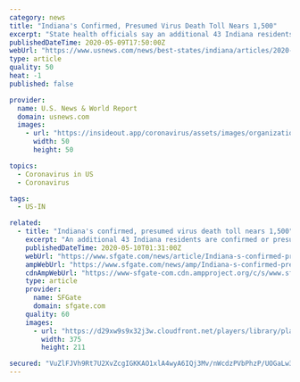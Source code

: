 ```yaml
---
category: news
title: "Indiana's Confirmed, Presumed Virus Death Toll Nears 1,500"
excerpt: "State health officials say an additional 43 Indiana residents are confirmed or presumed to have died from the coronavirus, pushing Indiana’s death toll from COVID-19 to nearly 1,500."
publishedDateTime: 2020-05-09T17:50:00Z
webUrl: "https://www.usnews.com/news/best-states/indiana/articles/2020-05-09/indianas-confirmed-presumed-virus-death-toll-nears-1-500"
type: article
quality: 50
heat: -1
published: false

provider:
  name: U.S. News & World Report
  domain: usnews.com
  images:
    - url: "https://insideout.app/coronavirus/assets/images/organizations/usnews.com-50x50.jpg"
      width: 50
      height: 50

topics:
  - Coronavirus in US
  - Coronavirus

tags:
  - US-IN

related:
  - title: "Indiana's confirmed, presumed virus death toll nears 1,500"
    excerpt: "An additional 43 Indiana residents are confirmed or presumed to have died from the coronavirus, pushing Indiana's death toll from COVID-19 to nearly 1,500, state health officials announced Saturday. A total of 1,"
    publishedDateTime: 2020-05-10T01:31:00Z
    webUrl: "https://www.sfgate.com/news/article/Indiana-s-confirmed-presumed-virus-death-toll-15258944.php"
    ampWebUrl: "https://www.sfgate.com/news/amp/Indiana-s-confirmed-presumed-virus-death-toll-15258944.php"
    cdnAmpWebUrl: "https://www-sfgate-com.cdn.ampproject.org/c/s/www.sfgate.com/news/amp/Indiana-s-confirmed-presumed-virus-death-toll-15258944.php"
    type: article
    provider:
      name: SFGate
      domain: sfgate.com
    quality: 60
    images:
      - url: "https://d29xw9s9x32j3w.cloudfront.net/players/library/placeholder.png"
        width: 375
        height: 211

secured: "VuZlFJVh9Rt7U2XvZcgIGKKAO1xlA4wyA6IQj3Mv/nWcdzPVbPhzP/UOGaLw3eQtKD4yHatmlv0LwE08Ohph7bDrlc5L5XTBjSQ88JUalyrnhfrRoDFNTaeFlGESfp4NUl4pb5I3C1V8nWqAJREzh3nB4z0gIKNnpaO6jW1R8yjehf7hpbwbgpd7DlIVGLi61pVtN6INsxQ47hn1fTyTM4JIyoy0508jxK14L19M+6Sw8U61UtKNdTGCZxau6+xXDnJapettro99friQ1nJUCNGJlN/4dJAL9UvVEjvtTJ1/+jCiluuCRuklyPNXHgdy;t/Tw8F7i3YJprKZh2kp7rA=="
---
```


